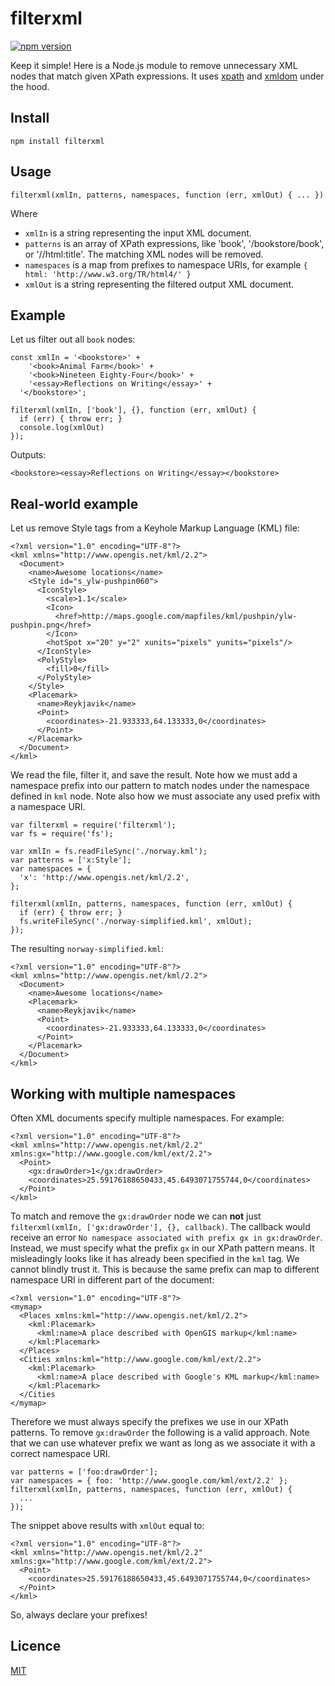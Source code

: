 # filterxml

[![npm version](https://badge.fury.io/js/filterxml.svg)](https://www.npmjs.com/package/filterxml)

Keep it simple! Here is a Node.js module to remove unnecessary XML nodes that match given XPath expressions. It uses [xpath](https://www.npmjs.com/package/xpath) and [xmldom](https://www.npmjs.com/package/xmldom) under the hood.


## Install

    npm install filterxml


## Usage

    filterxml(xmlIn, patterns, namespaces, function (err, xmlOut) { ... })

Where
- `xmlIn` is a string representing the input XML document.
- `patterns` is an array of XPath expressions, like 'book', '/bookstore/book', or '//html:title'. The matching XML nodes will be removed.
- `namespaces` is a map from prefixes to namespace URIs, for example `{ html: 'http://www.w3.org/TR/html4/' }`
- `xmlOut` is a string representing the filtered output XML document.


## Example

Let us filter out all `book` nodes:

    const xmlIn = '<bookstore>' +
        '<book>Animal Farm</book>' +
        '<book>Nineteen Eighty-Four</book>' +
        '<essay>Reflections on Writing</essay>' +
      '</bookstore>';

    filterxml(xmlIn, ['book'], {}, function (err, xmlOut) {
      if (err) { throw err; }
      console.log(xmlOut)
    });

Outputs:

    <bookstore><essay>Reflections on Writing</essay></bookstore>


## Real-world example

Let us remove Style tags from a Keyhole Markup Language (KML) file:

    <?xml version="1.0" encoding="UTF-8"?>
    <kml xmlns="http://www.opengis.net/kml/2.2">
      <Document>
        <name>Awesome locations</name>
        <Style id="s_ylw-pushpin060">
          <IconStyle>
            <scale>1.1</scale>
            <Icon>
              <href>http://maps.google.com/mapfiles/kml/pushpin/ylw-pushpin.png</href>
            </Icon>
            <hotSpot x="20" y="2" xunits="pixels" yunits="pixels"/>
          </IconStyle>
          <PolyStyle>
            <fill>0</fill>
          </PolyStyle>
        </Style>
        <Placemark>
          <name>Reykjavik</name>
          <Point>
            <coordinates>-21.933333,64.133333,0</coordinates>
          </Point>
        </Placemark>
      </Document>
    </kml>

We read the file, filter it, and save the result. Note how we must add a namespace prefix into our pattern to match nodes under the namespace defined in `kml` node. Note also how we must associate any used prefix with a namespace URI.

    var filterxml = require('filterxml');
    var fs = require('fs');

    var xmlIn = fs.readFileSync('./norway.kml');
    var patterns = ['x:Style'];
    var namespaces = {
      'x': 'http://www.opengis.net/kml/2.2',
    };

    filterxml(xmlIn, patterns, namespaces, function (err, xmlOut) {
      if (err) { throw err; }
      fs.writeFileSync('./norway-simplified.kml', xmlOut);
    });

The resulting `norway-simplified.kml`:

    <?xml version="1.0" encoding="UTF-8"?>
    <kml xmlns="http://www.opengis.net/kml/2.2">
      <Document>
        <name>Awesome locations</name>
        <Placemark>
          <name>Reykjavik</name>
          <Point>
            <coordinates>-21.933333,64.133333,0</coordinates>
          </Point>
        </Placemark>
      </Document>
    </kml>


## Working with multiple namespaces

Often XML documents specify multiple namespaces. For example:

    <?xml version="1.0" encoding="UTF-8"?>
    <kml xmlns="http://www.opengis.net/kml/2.2" xmlns:gx="http://www.google.com/kml/ext/2.2">
      <Point>
        <gx:drawOrder>1</gx:drawOrder>
        <coordinates>25.59176188650433,45.6493071755744,0</coordinates>
      </Point>
    </kml>

To match and remove the `gx:drawOrder` node we can **not** just `filterxml(xmlIn, ['gx:drawOrder'], {}, callback)`. The callback would receive an error `No namespace associated with prefix gx in gx:drawOrder`. Instead, we must specify what the prefix `gx` in our XPath pattern means. It misleadingly looks like it has already been specified in the `kml` tag. We cannot blindly trust it. This is because the same prefix can map to different namespace URI in different part of the document:

    <?xml version="1.0" encoding="UTF-8"?>
    <mymap>
      <Places xmlns:kml="http://www.opengis.net/kml/2.2">
        <kml:Placemark>
          <kml:name>A place described with OpenGIS markup</kml:name>
        </kml:Placemark>
      </Places>
      <Cities xmlns:kml="http://www.google.com/kml/ext/2.2">
        <kml:Placemark>
          <kml:name>A place described with Google's KML markup</kml:name>
        </kml:Placemark>
      </Cities
    </mymap>

Therefore we must always specify the prefixes we use in our XPath patterns. To remove `gx:drawOrder` the following is a valid approach. Note that we can use whatever prefix we want as long as we associate it with a correct namespace URI.

    var patterns = ['foo:drawOrder'];
    var namespaces = { foo: 'http://www.google.com/kml/ext/2.2' };
    filterxml(xmlIn, patterns, namespaces, function (err, xmlOut) {
      ...
    });

The snippet above results with `xmlOut` equal to:

    <?xml version="1.0" encoding="UTF-8"?>
    <kml xmlns="http://www.opengis.net/kml/2.2" xmlns:gx="http://www.google.com/kml/ext/2.2">
      <Point>
        <coordinates>25.59176188650433,45.6493071755744,0</coordinates>
      </Point>
    </kml>

So, always declare your prefixes!


## Licence

[MIT](LICENSE)
